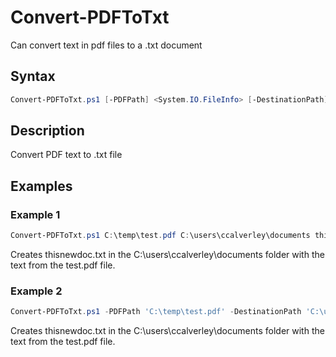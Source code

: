 # Convert-PDFToTxt

Can convert text in pdf files to a .txt document

## Syntax
```PowerShell
Convert-PDFToTxt.ps1 [-PDFPath] <System.IO.FileInfo> [-DestinationPath] <System.IO.FileInfo> [FileName] <String> [<CommonParameters>]
```
## Description

Convert PDF text to .txt file

## Examples


###  Example 1 
```PowerShell
Convert-PDFToTxt.ps1 C:\temp\test.pdf C:\users\ccalverley\documents thisnewdoc.txt
```

Creates thisnewdoc.txt in the C:\users\ccalverley\documents folder with the text from the test.pdf file.

###  Example 2 
```PowerShell
Convert-PDFToTxt.ps1 -PDFPath 'C:\temp\test.pdf' -DestinationPath 'C:\users\ccalverley\documents' -FileName 'thisnewdoc.txt'
```

Creates thisnewdoc.txt in the C:\users\ccalverley\documents folder with the text from the test.pdf file.